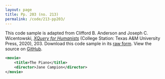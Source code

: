 ```yaml
---
layout: page
title: Pp. 203 (no. 213)
permalink: /code/213-pp203/
---
```


This code sample is adapted from Clifford B. Anderson and Joseph C. Wicentowski, 
[_XQuery for Humanists_](/) (College Station: Texas A&M University Press, 2020), 203. 
Download this code sample in its [raw form](/code/213-pp203/213-pp203.xml).
View the source on [GitHub](https://github.com/coding4humanists/xquery4humanists/blob/release/code/213-pp203/213-pp203.xml).

```xml
<movie>
    <title>The Piano</title>
    <director>Jane Campion</director>
</movie>
```  
